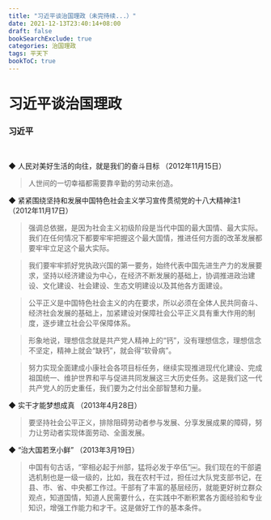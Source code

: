 ```yaml
---
title: "习近平谈治国理政（未完待续...）"
date: 2021-12-13T23:40:14+08:00
draft: false
bookSearchExclude: true
categories: 治国理政
tags: 平天下
bookToC: true
---
```


# 习近平谈治国理政
### 习近平

<br/>

◆ 人民对美好生活的向往，就是我们的奋斗目标 （2012年11月15日）

> 人世间的一切幸福都需要靠辛勤的劳动来创造。


◆ 紧紧围绕坚持和发展中国特色社会主义学习宣传贯彻党的十八大精神注1 （2012年11月17日）

> 强调总依据，是因为社会主义初级阶段是当代中国的最大国情、最大实际。我们在任何情况下都要牢牢把握这个最大国情，推进任何方面的改革发展都要牢牢立足这个最大实际。

> 我们要牢牢抓好党执政兴国的第一要务，始终代表中国先进生产力的发展要求，坚持以经济建设为中心，在经济不断发展的基础上，协调推进政治建设、文化建设、社会建设、生态文明建设以及其他各方面建设。

> 公平正义是中国特色社会主义的内在要求，所以必须在全体人民共同奋斗、经济社会发展的基础上，加紧建设对保障社会公平正义具有重大作用的制度，逐步建立社会公平保障体系。

> 形象地说，理想信念就是共产党人精神上的“钙”，没有理想信念，理想信念不坚定，精神上就会“缺钙”，就会得“软骨病”。

> 努力实现全面建成小康社会各项目标任务，继续实现推进现代化建设、完成祖国统一、维护世界和平与促进共同发展这三大历史任务。这是我们这一代共产党人的历史重任，我们要为之付出全部智慧和力量。


◆ 实干才能梦想成真 （2013年4月28日）

> 要坚持社会公平正义，排除阻碍劳动者参与发展、分享发展成果的障碍，努力让劳动者实现体面劳动、全面发展。


◆ “治大国若烹小鲜” （2013年3月19日）

> 中国有句古话，“宰相必起于州部，猛将必发于卒伍”￼。我们现在的干部遴选机制也是一级一级的，比如，我在农村干过，担任过大队党支部书记，在县、市、省、中央都工作过。干部有了丰富的基层经历，就能更好树立群众观点，知道国情，知道人民需要什么，在实践中不断积累各方面经验和专业知识，增强工作能力和才干。这是做好工作的基本条件。